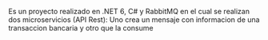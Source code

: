 Es un proyecto realizado en .NET 6, C# y RabbitMQ en el cual se realizan dos microservicios (API Rest): Uno crea un mensaje con informacion de una transaccion bancaria y otro que la consume 
